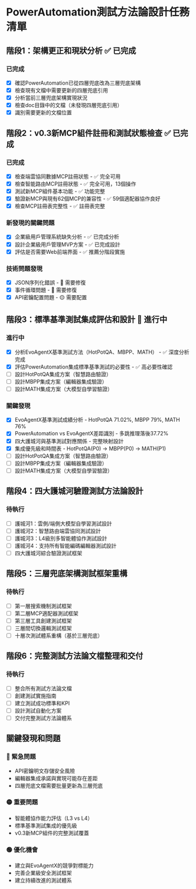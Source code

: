# PowerAutomation測試方法論設計任務清單

## 階段1：架構更正和現狀分析 ✅ 已完成

### 已完成
- [x] 確認PowerAutomation已從四層兜底改為三層兜底架構
- [x] 檢查現有文檔中需要更新的四層兜底引用
- [x] 分析當前三層兜底架構實現狀況
- [x] 檢查doc目錄中的文檔（未發現四層兜底引用）
- [x] 識別需要更新的文檔位置

## 階段2：v0.3新MCP組件註冊和測試狀態檢查 ✅ 已完成

### 已完成
- [x] 檢查端雲協同數據MCP註冊狀態 - ✅ 完全可用
- [x] 檢查智能路由MCP註冊狀態 - ✅ 完全可用，13個操作
- [x] 測試新MCP組件基本功能 - ✅ 功能完整
- [x] 驗證新MCP與現有62個MCP的兼容性 - ✅ 59個適配器協作良好
- [x] 檢查MCP註冊表完整性 - ✅ 註冊表完整

### 新發現的關鍵問題
- [x] 企業級用戶管理系統缺失分析 - ✅ 已完成分析
- [x] 設計企業級用戶管理MVP方案 - ✅ 已完成設計
- [x] 評估是否需要Web前端界面 - ✅ 推薦分階段實施

### 技術問題發現
- [x] JSON序列化錯誤 - 🔴 需要修復
- [x] 事件循環問題 - 🔴 需要修復
- [x] API密鑰配置問題 - 🟡 需要配置

## 階段3：標準基準測試集成評估和設計 🔄 進行中

### 進行中
- [x] 分析EvoAgentX基準測試方法（HotPotQA、MBPP、MATH） - ✅ 深度分析完成
- [x] 評估PowerAutomation集成標準基準測試的必要性 - ✅ 高必要性確認
- [ ] 設計HotPotQA集成方案（智慧路由驗證）
- [ ] 設計MBPP集成方案（編輯器集成驗證）
- [ ] 設計MATH集成方案（大模型自學習驗證）

### 關鍵發現
- [x] EvoAgentX基準測試成績分析 - HotPotQA 71.02%, MBPP 79%, MATH 76%
- [x] PowerAutomation vs EvoAgentX差距識別 - 多跳推理落後37.72%
- [x] 四大護城河與基準測試對應關係 - 完整映射設計
- [x] 集成優先級和時間表 - HotPotQA(P0) → MBPP(P0) → MATH(P1)
- [ ] 設計HotPotQA集成方案（智慧路由驗證）
- [ ] 設計MBPP集成方案（編輯器集成驗證）
- [ ] 設計MATH集成方案（大模型自學習驗證）

## 階段4：四大護城河驗證測試方法論設計

### 待執行
- [ ] 護城河1：雲側/端側大模型自學習測試設計
- [ ] 護城河2：智慧路由端雲協同測試設計
- [ ] 護城河3：L4級別多智能體協作測試設計
- [ ] 護城河4：支持所有智能編碼編輯器測試設計
- [ ] 四大護城河綜合驗證測試框架

## 階段5：三層兜底架構測試框架重構

### 待執行
- [ ] 第一層搜索機制測試框架
- [ ] 第二層MCP適配器測試框架
- [ ] 第三層工具創建測試框架
- [ ] 三層間切換邏輯測試框架
- [ ] 十層次測試體系重構（基於三層兜底）

## 階段6：完整測試方法論文檔整理和交付

### 待執行
- [ ] 整合所有測試方法論文檔
- [ ] 創建測試實施指南
- [ ] 建立測試成功標準和KPI
- [ ] 設計測試自動化方案
- [ ] 交付完整測試方法論體系

## 關鍵發現和問題

### 🔴 緊急問題
- API密鑰明文存儲安全風險
- 編輯器集成承諾與實現可能存在差距
- 四層兜底文檔需要批量更新為三層兜底

### 🟡 重要問題
- 智能體協作能力評估（L3 vs L4）
- 標準基準測試集成的優先級
- v0.3新MCP組件的完整測試覆蓋

### 🟢 優化機會
- 建立與EvoAgentX的競爭對標能力
- 完善企業級安全測試框架
- 建立持續改進的測試體系

